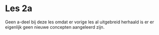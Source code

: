 # Les 2a

Geen a-deel bij deze les omdat er vorige les al uitgebreid herhaald is er er eigenlijk geen nieuwe concepten aangeleerd zijn.
